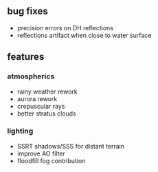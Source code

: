 ## bug fixes
- precision errors on DH reflections
- reflections artifact when close to water surface

## features
###  atmospherics
- rainy weather rework
- aurora rework
- crepuscular rays
- better stratus clouds

### lighting 
- SSRT shadows/SSS for distant terrain
- improve AO filter 
- floodfill fog contribution


